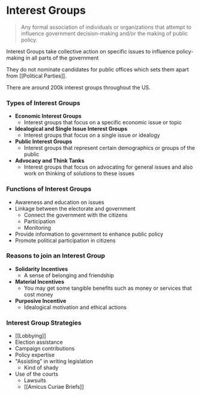 # Interest Groups
> Any formal association of individuals or organizations that attempt to influence government decision-making and/or the making of public policy.

Interest Groups take collective action on specific issues to influence policy-making in all parts of the government

They do not nominate candidates for public offices which sets them apart from [[Political Parties]].

There are around 200k interest groups throughout the US.

### Types of Interest Groups
+ **Economic Interest Groups**
	- Interest groups that focus on a specific economic issue or topic
+ **Idealogical and Single Issue Interest Groups**
	- Interest groups that focus on a single issue or idealogy
+ **Public Interest Groups**
	- Interest groups that represent certain demographics or groups of the public
+ **Advocacy and Think Tanks**
	- Interest groups that focus on advocating for general issues and also work on thinking of solutions to these issues

### Functions of Interest Groups
- Awareness and education on issues
- Linkage between the electorate and government
	- Connect the government with the citizens
	- Participation
	- Monitoring
- Provide information to government to enhance public policy
- Promote political participation in citizens

### Reasons to join an Interest Group
+ **Solidarity Incentives**
	- A sense of belonging and friendship
+ **Material Incentives**
	- You may get some tangible benefits such as money or services that cost money
+ **Purposive Incentive**
	- Idealogical motivation and ethical actions

### Interest Group Strategies
+ [[Lobbying]]
+ Election assistance
+ Campaign contributions
+ Policy expertise
+ "Assisting" in writing legislation
	-	Kind of shady
+ Use of the courts
	- Lawsuits
	- [[Amicus Curiae Briefs]]